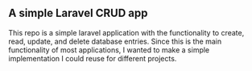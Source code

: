 ## A simple Laravel CRUD app

This repo is a simple laravel application with the functionality to create, read, update, and delete database entries. Since this is the main functionality of most applications, I wanted to make a simple implementation I could reuse for different projects.
